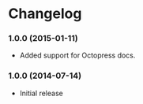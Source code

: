 # Changelog

### 1.0.0 (2015-01-11)

- Added support for Octopress docs.

### 1.0.0 (2014-07-14)

- Initial release
